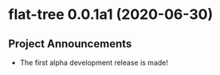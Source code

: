 # flat-tree 0.0.1a1 (2020-06-30)

## Project Announcements

- The first alpha development release is made!
